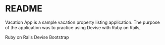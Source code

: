 # README

Vacation App is a sample vacation property listing application.  The purpose of the application was to practice using Devise with Ruby on Rails, 

Ruby on Rails
Devise
Bootstrap
